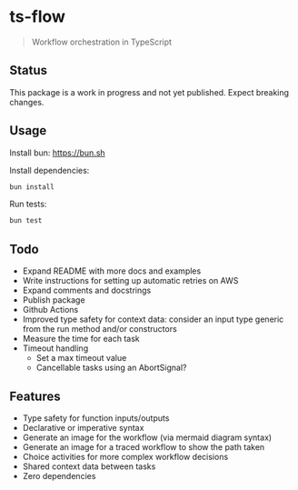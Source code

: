 # ts-flow

> Workflow orchestration in TypeScript

## Status

This package is a work in progress and not yet published. Expect breaking changes.

## Usage

Install bun: <https://bun.sh>

Install dependencies:

```bash
bun install
```

Run tests:

```bash
bun test
```

## Todo

- Expand README with more docs and examples
- Write instructions for setting up automatic retries on AWS
- Expand comments and docstrings
- Publish package
- Github Actions
- Improved type safety for context data: consider an input type generic from the run method and/or constructors
- Measure the time for each task
- Timeout handling
  - Set a max timeout value
  - Cancellable tasks using an AbortSignal?

## Features

- Type safety for function inputs/outputs
- Declarative or imperative syntax
- Generate an image for the workflow (via mermaid diagram syntax)
- Generate an image for a traced workflow to show the path taken
- Choice activities for more complex workflow decisions
- Shared context data between tasks
- Zero dependencies
